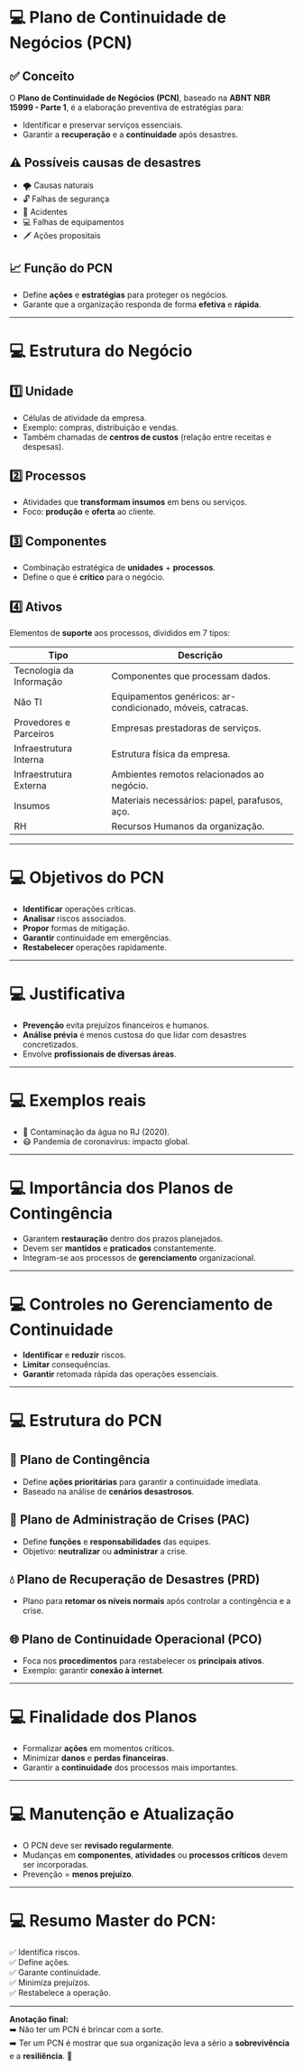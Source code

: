 # &#x1F4BB; Plano de Continuidade de Negócios (PCN)

## ✅ Conceito
O **Plano de Continuidade de Negócios (PCN)**, baseado na **ABNT NBR 15999 - Parte 1**, é a elaboração preventiva de estratégias para:
- Identificar e preservar serviços essenciais.
- Garantir a **recuperação** e a **continuidade** após desastres.

## ⚠️ Possíveis causas de desastres
- 🌪️ Causas naturais
- 🔓 Falhas de segurança
- &#x1F6A8; Acidentes
- &#x1F4BB; Falhas de equipamentos
- &#x1F5E1;&#xFE0F; Ações propositais

## &#x1F4C8; Função do PCN
- Define **ações** e **estratégias** para proteger os negócios.
- Garante que a organização responda de forma **efetiva** e **rápida**.

---

# &#x1F4BB; Estrutura do Negócio

## 1️⃣ Unidade
- Células de atividade da empresa.
- Exemplo: compras, distribuição e vendas.
- Também chamadas de **centros de custos** (relação entre receitas e despesas).

## 2️⃣ Processos
- Atividades que **transformam insumos** em bens ou serviços.
- Foco: **produção** e **oferta** ao cliente.

## 3️⃣ Componentes
- Combinação estratégica de **unidades** + **processos**.
- Define o que é **crítico** para o negócio.

## 4️⃣ Ativos
Elementos de **suporte** aos processos, divididos em 7 tipos:

| Tipo                          | Descrição                                                      |
| ----------------------------- | -------------------------------------------------------------- |
| Tecnologia da Informação      | Componentes que processam dados.                               |
| Não TI                        | Equipamentos genéricos: ar-condicionado, móveis, catracas.     |
| Provedores e Parceiros        | Empresas prestadoras de serviços.                              |
| Infraestrutura Interna        | Estrutura física da empresa.                                   |
| Infraestrutura Externa        | Ambientes remotos relacionados ao negócio.                     |
| Insumos                       | Materiais necessários: papel, parafusos, aço.                  |
| RH                            | Recursos Humanos da organização.                              |

---

# &#x1F4BB; Objetivos do PCN

- **Identificar** operações críticas.
- **Analisar** riscos associados.
- **Propor** formas de mitigação.
- **Garantir** continuidade em emergências.
- **Restabelecer** operações rapidamente.

---

# &#x1F4BB; Justificativa

- **Prevenção** evita prejuízos financeiros e humanos.
- **Análise prévia** é menos custosa do que lidar com desastres concretizados.
- Envolve **profissionais de diversas áreas**.

---

# &#x1F4BB; Exemplos reais

- &#x1F6B0; Contaminação da água no RJ (2020).
- &#x1F637; Pandemia de coronavírus: impacto global.

---

# &#x1F4BB; Importância dos Planos de Contingência

- Garantem **restauração** dentro dos prazos planejados.
- Devem ser **mantidos** e **praticados** constantemente.
- Integram-se aos processos de **gerenciamento** organizacional.

---

# &#x1F4BB; Controles no Gerenciamento de Continuidade

- **Identificar** e **reduzir** riscos.
- **Limitar** consequências.
- **Garantir** retomada rápida das operações essenciais.

---

# &#x1F4BB; Estrutura do PCN

## 🛑 Plano de Contingência
- Define **ações prioritárias** para garantir a continuidade imediata.
- Baseado na análise de **cenários desastrosos**.

## &#x1F6A8; Plano de Administração de Crises (PAC)
- Define **funções** e **responsabilidades** das equipes.
- Objetivo: **neutralizar** ou **administrar** a crise.

## &#x1F4A7; Plano de Recuperação de Desastres (PRD)
- Plano para **retomar os níveis normais** após controlar a contingência e a crise.

## &#x1F310; Plano de Continuidade Operacional (PCO)
- Foca nos **procedimentos** para restabelecer os **principais ativos**.
- Exemplo: garantir **conexão à internet**.

---

# &#x1F4BB; Finalidade dos Planos

- Formalizar **ações** em momentos críticos.
- Minimizar **danos** e **perdas financeiras**.
- Garantir a **continuidade** dos processos mais importantes.

---

# &#x1F4BB; Manutenção e Atualização

- O PCN deve ser **revisado regularmente**.
- Mudanças em **componentes**, **atividades** ou **processos críticos** devem ser incorporadas.
- Prevenção = **menos prejuízo**.

---

# &#x1F4BB; Resumo Master do PCN:

✅ Identifica riscos.  
✅ Define ações.  
✅ Garante continuidade.  
✅ Minimiza prejuízos.  
✅ Restabelece a operação.

---

**Anotação final:**  
➡️ Não ter um PCN é brincar com a sorte.  
➡️ Ter um PCN é mostrar que sua organização leva a sério a **sobrevivência** e a **resiliência**. &#x1F4AA;

